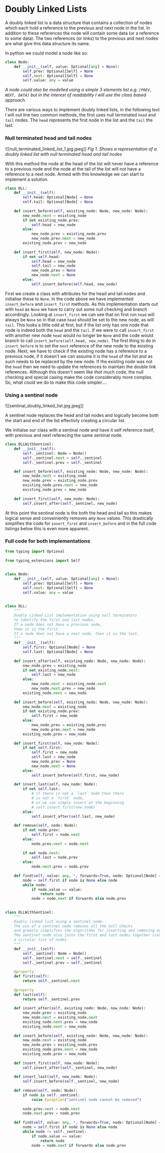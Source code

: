 # Doubly Linked Lists

A doubly linked list is a data structure that contains a collection of nodes which each hold a reference to the previous and next node in the list. In addition to these references the node will contain some data (or a reference to some data). The two references (or links) to the previous and next nodes are what give this data structure its name.

In python we could model a node like so:

```python
class Node:  
    def __init__(self, value: Optional[any] = None):  
        self.prev: Optional[Self] = None  
        self.next: Optional[Self] = None  
        self.value: any = value
```

*A node could also be modelled using a simple 3 elements list e.g. `[PREV, NEXT, DATA]` but in the interest of readability I will use the class based approach.*

There are various ways to implement doubly linked lists, in the following text I will out line two common methods, the first uses null terminated `head` and `tail` nodes. The `head` represents the first node in the list and the `tail` the last.

### Null terminated head and tail nodes

![[null_terminated_linked_list_1.jpg.jpeg]]
*Fig 1. Shows a representation of a doubly linked list with null terminated head and tail nodes*

With this method the node at the head of the list will never have a reference to a previous node and the node at the tail of the list will not have a reference to a next node. Armed with this knowledge we can start to implement a solution. 

```python
class DLL:
    def __init__(self):  
        self.head: Optional[Node] = None  
        self.tail: Optional[Node] = None
        
    def insert_before(self, existing_node: Node, new_node: Node):  
	    new_node.next = existing_node  
	    if not existing_node.prev:  
	        self.head = new_node  
	    else:  
	        new_node.prev = existing_node.prev  
	        new_node.prev.next = new_node  
	    existing_node.prev = new_node  
	  
	def insert_first(self, new_node: Node):  
	    if not self.head:  
	        self.head = new_node  
	        self.tail = new_node  
	        new_node.prev = None  
	        new_node.next = None  
	    else:  
	        self.insert_before(self.head, new_node)
```

First we create a class with attributes for the head and tail nodes and initialise these to `None`.
In the code above we have implemented `insert_before` and `insert_first` methods. As this implementation starts out with `head` as `None` we have to carry out some null checking and branch accordingly. Looking at `insert_first` we can see that on first run `head` will always be `None` so in that case `head` should be set to the new node, as will `tail`. This looks a little odd at first, but if the list only has one node that node is indeed both the `head` and the `tail`. If we were to call `insert_first` with another new node `head` would no longer be `None` and the code would branch to call `insert_before(self.head, new_node)`. The first thing to do in `insert_before` is to set the `next`  reference of the new node to the existing node. Next, we have to check if the existing node has a reference to a previous node, if it doesn't we can assume it is the `head` of the list and as such needs to be replaced by the new node. If the existing node was not the `head` then we need to update the references to maintain the double link references. Although this doesn't seem like *that* much code, the null checking and special casing make the code considerably more complex. So, what could we do to make this code simpler....  

### Using a sentinel node

![[sentinal_doubly_linked_list.jpg.jpeg]]

A sentinel node replaces the head and tail nodes and logically become both the start and end of the list effectivly creating a circular list.

We initialse our class with a sentinal node and have it self reference itself, with previous and next referecing the same sentinal node.

```python
class DLLWithSentinel:
    def __init__(self):  
        self._sentinel: Node = Node()  
        self._sentinel.next = self._sentinel  
        self._sentinel.prev = self._sentinel

	def insert_before(self, existing_node: Node, new_node: Node):  
	    new_node.next = existing_node  
	    new_node.prev = existing_node.prev  
	    existing_node.prev.next = new_node  
	    existing_node.prev = new_node  
	  
	def insert_first(self, new_node: Node):  
	    self.insert_after(self._sentinel, new_node)
```

At this point the sentinal node is the both the head and tail so this makes logical sense and conveiniently removes any `None` values. This drastically simplifies the code for `insert_first` and `insert_before` and in the full code listings below this is even more apparent.

### Full code for both implementations

```python
from typing import Optional  
  
from typing_extensions import Self  
  
  
class Node:  
    def __init__(self, value: Optional[any] = None):  
        self.prev: Optional[Self] = None  
        self.next: Optional[Self] = None  
        self.value: any = value  
  
  
class DLL:  
    """  
    Doubly Linked List implementation using null terminators    
    to identify the first and last nodes.  
    If a node does not have a previous node, 
    then it is the first.    
    If a node does not have a next node, then it is the last.    
    """  
    def __init__(self):  
        self.first: Optional[Node] = None  
        self.last: Optional[Node] = None  
  
    def insert_after(self, existing_node: Node, new_node: Node):  
        new_node.prev = existing_node  
        if not existing_node.next:  
            self.last = new_node  
        else:  
            new_node.next = existing_node.next  
            new_node.next.prev = new_node  
        existing_node.next = new_node  
  
    def insert_before(self, existing_node: Node, new_node: Node):  
        new_node.next = existing_node  
        if not existing_node.prev:  
            self.first = new_node  
        else:  
            new_node.prev = existing_node.prev  
            new_node.prev.next = new_node  
        existing_node.prev = new_node  
  
    def insert_first(self, new_node: Node):  
        if not self.first:  
            self.first = new_node  
            self.last = new_node  
            new_node.prev = None  
            new_node.next = None  
        else:  
            self.insert_before(self.first, new_node)  
  
    def insert_last(self, new_node: Node):  
        if not self.last:  
            # if there is not a `last` node then there 
            # is not a `first` node,  
            # so we can simply insert at the beginning
            # self.insert_first(new_node)  
        else:  
            self.insert_after(self.last, new_node)  
  
    def remove(self, node: Node):  
        if not node.prev:  
            self.first = node.next  
        else:  
            node.prev.next = node.next  
  
        if not node.next:  
            self.last = node.prev  
        else:  
            node.next.prev = node.prev  
  
    def find(self, value: any, *, forwards=True, node: Optional[Node] = None) -> any:  
        node = self.first if node is None else node  
        while node:  
            if node.value == value:  
                return node  
            node = node.next if forwards else node.prev  
  
  
class DLLWithSentinel:  
    """  
    Doubly linked list using a sentinel node.  
    The use of a sentinel node removes all the null checks
    and greatly simplifies the algorithms for inserting and removing nodes.  
    The sentinel node also joins the first and last nodes together creating 
    a circular list of nodes    
    """  
    def __init__(self):  
        self._sentinel: Node = Node()  
        self._sentinel.next = self._sentinel  
        self._sentinel.prev = self._sentinel  
  
    @property  
    def first(self):  
        return self._sentinel.next  
  
    @property  
    def last(self):  
        return self._sentinel.prev  
  
    def insert_after(self, existing_node: Node, new_node: Node):  
        new_node.prev = existing_node  
        new_node.next = existing_node.next  
        existing_node.next.prev = new_node  
        existing_node.next = new_node  
  
    def insert_before(self, existing_node: Node, new_node: Node):  
        new_node.next = existing_node  
        new_node.prev = existing_node.prev  
        existing_node.prev.next = new_node  
        existing_node.prev = new_node  
  
    def insert_first(self, new_node: Node):  
        self.insert_after(self._sentinel, new_node)  
  
    def insert_last(self, new_node: Node):  
        self.insert_before(self._sentinel, new_node)  
  
    def remove(self, node: Node):  
        if node is self._sentinel:  
            raise Exception("sentinel node cannot be removed")  
  
        node.prev.next = node.next  
        node.next.prev = node.prev  
  
    def find(self, value: any, *, forwards=True, node: Optional[Node] = None) -> any:  
        node = self.first if node is None else node  
        while node != self._sentinel:  
            if node.value == value:  
                return node  
            node = node.next if forwards else node.prev
```
